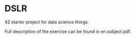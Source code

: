 # DSLR

42 starter project for data science things.

Full description of the exercise can be found in en.subject.pdf.